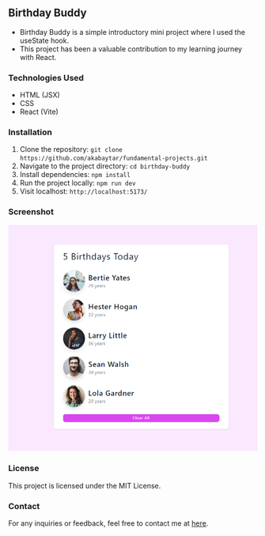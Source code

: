 ## Birthday Buddy
- Birthday Buddy is a simple introductory mini project where I used the useState hook.
- This project has been a valuable contribution to my learning journey with React.

### Technologies Used
- HTML (JSX)
- CSS
- React (Vite)

### Installation
1. Clone the repository:
`git clone https://github.com/akabaytar/fundamental-projects.git`
2. Navigate to the project directory: 
`cd birthday-buddy`
3. Install dependencies: 
`npm install`
4. Run the project locally:
`npm run dev`
5. Visit localhost:
`http://localhost:5173/`

### Screenshot
![Screenshot](./public/screenshot.png) 

### License
This project is licensed under the MIT License.

### Contact
For any inquiries or feedback, feel free to contact me at [here](mailto:contact@burakbilgili.co.uk).